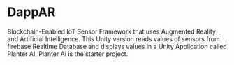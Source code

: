 # DappAR
Blockchain-Enabled IoT Sensor Framework that uses Augmented Reality and Artificial Intelligence.
This Unity version reads values of sensors from firebase Realtime Database and displays values in a Unity Application called Planter AI.
Planter Ai is the starter project.
